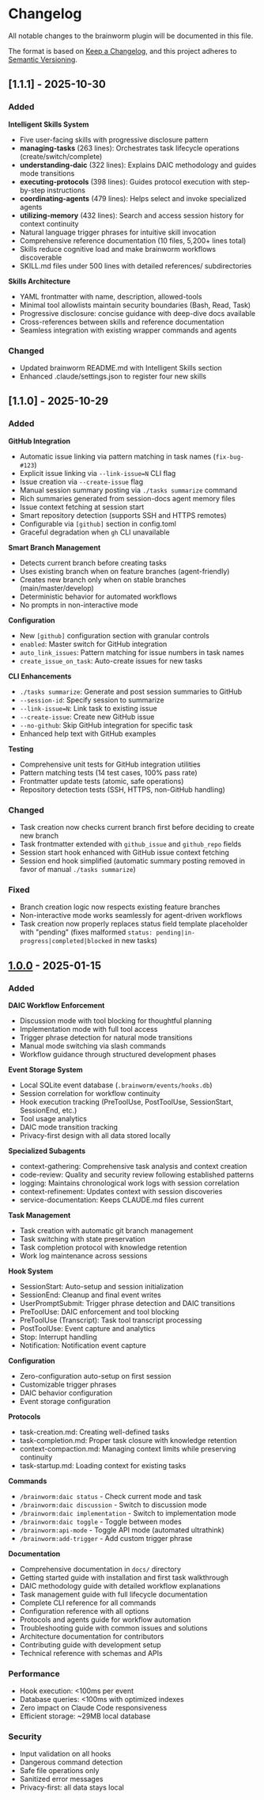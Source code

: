 # Changelog

All notable changes to the brainworm plugin will be documented in this file.

The format is based on [Keep a Changelog](https://keepachangelog.com/en/1.0.0/),
and this project adheres to [Semantic Versioning](https://semver.org/spec/v2.0.0.html).

## [1.1.1] - 2025-10-30

### Added

**Intelligent Skills System**
- Five user-facing skills with progressive disclosure pattern
- **managing-tasks** (263 lines): Orchestrates task lifecycle operations (create/switch/complete)
- **understanding-daic** (322 lines): Explains DAIC methodology and guides mode transitions
- **executing-protocols** (398 lines): Guides protocol execution with step-by-step instructions
- **coordinating-agents** (479 lines): Helps select and invoke specialized agents
- **utilizing-memory** (432 lines): Search and access session history for context continuity
- Natural language trigger phrases for intuitive skill invocation
- Comprehensive reference documentation (10 files, 5,200+ lines total)
- Skills reduce cognitive load and make brainworm workflows discoverable
- SKILL.md files under 500 lines with detailed references/ subdirectories

**Skills Architecture**
- YAML frontmatter with name, description, allowed-tools
- Minimal tool allowlists maintain security boundaries (Bash, Read, Task)
- Progressive disclosure: concise guidance with deep-dive docs available
- Cross-references between skills and reference documentation
- Seamless integration with existing wrapper commands and agents

### Changed
- Updated brainworm README.md with Intelligent Skills section
- Enhanced .claude/settings.json to register four new skills

## [1.1.0] - 2025-10-29

### Added

**GitHub Integration**
- Automatic issue linking via pattern matching in task names (`fix-bug-#123`)
- Explicit issue linking via `--link-issue=N` CLI flag
- Issue creation via `--create-issue` flag
- Manual session summary posting via `./tasks summarize` command
- Rich summaries generated from session-docs agent memory files
- Issue context fetching at session start
- Smart repository detection (supports SSH and HTTPS remotes)
- Configurable via `[github]` section in config.toml
- Graceful degradation when `gh` CLI unavailable

**Smart Branch Management**
- Detects current branch before creating tasks
- Uses existing branch when on feature branches (agent-friendly)
- Creates new branch only when on stable branches (main/master/develop)
- Deterministic behavior for automated workflows
- No prompts in non-interactive mode

**Configuration**
- New `[github]` configuration section with granular controls
- `enabled`: Master switch for GitHub integration
- `auto_link_issues`: Pattern matching for issue numbers in task names
- `create_issue_on_task`: Auto-create issues for new tasks

**CLI Enhancements**
- `./tasks summarize`: Generate and post session summaries to GitHub
- `--session-id`: Specify session to summarize
- `--link-issue=N`: Link task to existing issue
- `--create-issue`: Create new GitHub issue
- `--no-github`: Skip GitHub integration for specific task
- Enhanced help text with GitHub examples

**Testing**
- Comprehensive unit tests for GitHub integration utilities
- Pattern matching tests (14 test cases, 100% pass rate)
- Frontmatter update tests (atomic, safe operations)
- Repository detection tests (SSH, HTTPS, non-GitHub handling)

### Changed
- Task creation now checks current branch first before deciding to create new branch
- Task frontmatter extended with `github_issue` and `github_repo` fields
- Session start hook enhanced with GitHub issue context fetching
- Session end hook simplified (automatic summary posting removed in favor of manual `./tasks summarize`)

### Fixed
- Branch creation logic now respects existing feature branches
- Non-interactive mode works seamlessly for agent-driven workflows
- Task creation now properly replaces status field template placeholder with "pending" (fixes malformed `status: pending|in-progress|completed|blocked` in new tasks)

## [1.0.0] - 2025-01-15

### Added

**DAIC Workflow Enforcement**
- Discussion mode with tool blocking for thoughtful planning
- Implementation mode with full tool access
- Trigger phrase detection for natural mode transitions
- Manual mode switching via slash commands
- Workflow guidance through structured development phases

**Event Storage System**
- Local SQLite event database (`.brainworm/events/hooks.db`)
- Session correlation for workflow continuity
- Hook execution tracking (PreToolUse, PostToolUse, SessionStart, SessionEnd, etc.)
- Tool usage analytics
- DAIC mode transition tracking
- Privacy-first design with all data stored locally

**Specialized Subagents**
- context-gathering: Comprehensive task analysis and context creation
- code-review: Quality and security review following established patterns
- logging: Maintains chronological work logs with session correlation
- context-refinement: Updates context with session discoveries
- service-documentation: Keeps CLAUDE.md files current

**Task Management**
- Task creation with automatic git branch management
- Task switching with state preservation
- Task completion protocol with knowledge retention
- Work log maintenance across sessions

**Hook System**
- SessionStart: Auto-setup and session initialization
- SessionEnd: Cleanup and final event writes
- UserPromptSubmit: Trigger phrase detection and DAIC transitions
- PreToolUse: DAIC enforcement and tool blocking
- PreToolUse (Transcript): Task tool transcript processing
- PostToolUse: Event capture and analytics
- Stop: Interrupt handling
- Notification: Notification event capture

**Configuration**
- Zero-configuration auto-setup on first session
- Customizable trigger phrases
- DAIC behavior configuration
- Event storage configuration

**Protocols**
- task-creation.md: Creating well-defined tasks
- task-completion.md: Proper task closure with knowledge retention
- context-compaction.md: Managing context limits while preserving continuity
- task-startup.md: Loading context for existing tasks

**Commands**
- `/brainworm:daic status` - Check current mode and task
- `/brainworm:daic discussion` - Switch to discussion mode
- `/brainworm:daic implementation` - Switch to implementation mode
- `/brainworm:daic toggle` - Toggle between modes
- `/brainworm:api-mode` - Toggle API mode (automated ultrathink)
- `/brainworm:add-trigger` - Add custom trigger phrase

**Documentation**
- Comprehensive documentation in `docs/` directory
- Getting started guide with installation and first task walkthrough
- DAIC methodology guide with detailed workflow explanations
- Task management guide with full lifecycle documentation
- Complete CLI reference for all commands
- Configuration reference with all options
- Protocols and agents guide for workflow automation
- Troubleshooting guide with common issues and solutions
- Architecture documentation for contributors
- Contributing guide with development setup
- Technical reference with schemas and APIs

### Performance

- Hook execution: <100ms per event
- Database queries: <100ms with optimized indexes
- Zero impact on Claude Code responsiveness
- Efficient storage: ~29MB local database

### Security

- Input validation on all hooks
- Dangerous command detection
- Safe file operations only
- Sanitized error messages
- Privacy-first: all data stays local

[1.0.0]: https://github.com/lsmith090/cc-plugins/releases/tag/brainworm-v1.0.0
